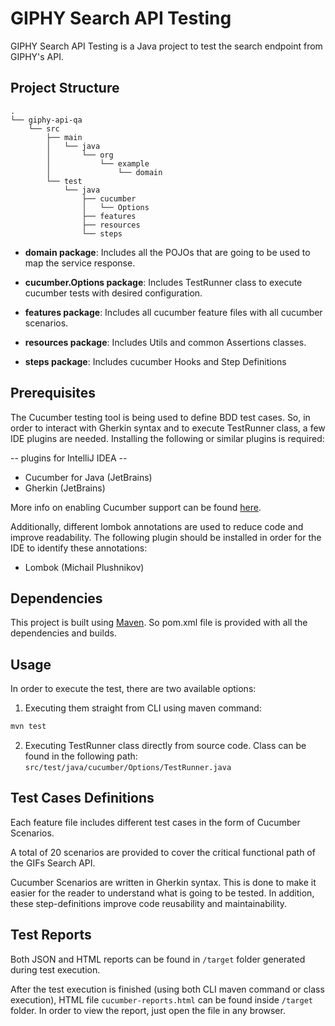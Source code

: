# GIPHY Search API Testing 

GIPHY Search API Testing is a Java project to test the search endpoint from GIPHY's API.

## Project Structure

```
.
└── giphy-api-qa
    └── src
        ├── main
        │   └── java
        │       └── org
        │           └── example
        │               └── domain
        └── test
            └── java
                ├── cucumber
                │   └── Options
                ├── features
                ├── resources
                └── steps

```

* **domain package**: Includes all the POJOs that are going to be used to map the service response.

* **cucumber.Options package**: Includes TestRunner class to execute cucumber tests with desired configuration.

* **features package**: Includes all cucumber feature files with all cucumber scenarios.

* **resources package**: Includes Utils and common Assertions classes.

* **steps package**: Includes cucumber Hooks and Step Definitions

## Prerequisites

The Cucumber testing tool is being used to define BDD test cases. So, in order to interact with Gherkin syntax and to execute TestRunner class, a few IDE plugins are needed. Installing the following or similar plugins is required:

-- plugins for IntelliJ IDEA --

* Cucumber for Java (JetBrains)
* Gherkin (JetBrains)

 More info on enabling Cucumber support can be found [here](https://www.jetbrains.com/help/idea/enabling-cucumber-support-in-project.html).

Additionally, different lombok annotations are used to reduce code and improve readability. The following plugin should be installed in order for the IDE to identify these annotations:

* Lombok (Michail Plushnikov)


## Dependencies

This project is built using [Maven](https://maven.apache.org/). So pom.xml file is provided with all the dependencies and builds.

## Usage

In order to execute the test, there are two available options:

1. Executing them straight from CLI using maven command:

```bash
mvn test
```

2. Executing TestRunner class directly from source code. Class can be found in the following path: `src/test/java/cucumber/Options/TestRunner.java`

## Test Cases Definitions

Each feature file includes different test cases in the form of Cucumber Scenarios.

A total of 20 scenarios are provided to cover the critical functional path of the GIFs Search API. 

Cucumber Scenarios are written in Gherkin syntax. This is done  to make it easier for the reader to understand what is going to be tested. In addition, these step-definitions improve code reusability and maintainability.


## Test Reports

Both JSON and HTML reports can be found in `/target` folder generated during test execution.

After the test execution is finished (using both CLI maven command or class execution), HTML file `cucumber-reports.html` can be found inside `/target` folder. In order to view the report, just open the file in any browser.

